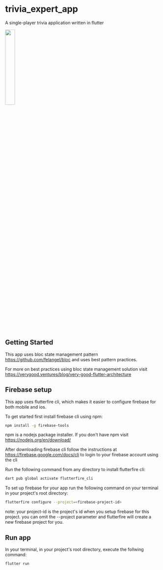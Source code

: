 # trivia_expert_app

A single-player trivia application written in flutter

<img src="https://user-images.githubusercontent.com/53054854/192139109-bf19805d-244b-42b8-b52e-9054a15304a3.gif" width="25%" height="25%"/>

## Getting Started 

This app uses bloc state management pattern https://github.com/felangel/bloc and uses best pattern practices.

For more on best practices using bloc state management solution visit 
https://verygood.ventures/blog/very-good-flutter-architecture

## Firebase setup
This app uses flutterfire cli, which makes it easier to configure firebase for both mobile and ios.

To get started first install firebase cli using npm:
```bash
npm install -g firebase-tools 
```
npm is a nodejs package installer. If you don't have npm visit https://nodejs.org/en/download/

After downloading firebase cli follow the instructions at https://firebase.google.com/docs/cli to login to your firebase account using the cli

Run the following command from any directory to install flutterfire cli:
```bash
dart pub global activate flutterfire_cli
```
To set up firebase for your app run the following command on your terminal in your project's root directory:
```bash
flutterfire configure --project=<firebase-project-id>
```
note: your project-id is the project's id when you setup firebase for this project. you can omit the --project parameter and flutterfire will create a new firebase project for you.

## Run app
In your terminal, in your project's root directory, execute the follwing command:
```bash
flutter run
```
